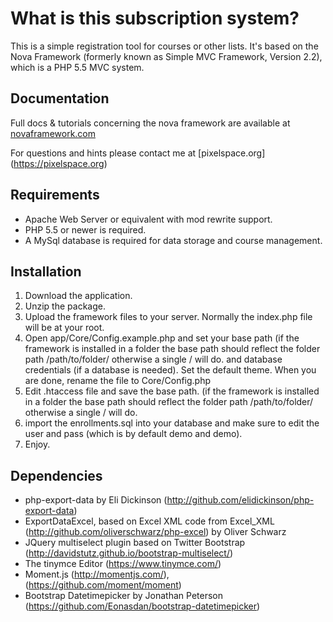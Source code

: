 # What is this subscription system?

This is a simple registration tool for courses or other lists. It's based on the Nova Framework (formerly known as Simple MVC Framework, Version 2.2), which is a PHP 5.5 MVC system. 

## Documentation

Full docs & tutorials concerning the nova framework are available at [novaframework.com](http://novaframework.com)

For questions and hints please contact me at [pixelspace.org] (https://pixelspace.org)

## Requirements

 - Apache Web Server or equivalent with mod rewrite support.
 - PHP 5.5 or newer is required.
 - A MySql database is required for data storage and course management.

## Installation

1. Download the application.
2. Unzip the package.
3. Upload the framework files to your server. Normally the index.php file will be at your root.
4. Open app/Core/Config.example.php and set your base path (if the framework is installed in a folder the base path should reflect the folder path /path/to/folder/ otherwise a single / will do. and database credentials (if a database is needed). Set the default theme. When you are done, rename the file to Core/Config.php
5. Edit .htaccess file and save the base path. (if the framework is installed in a folder the base path should reflect the folder path /path/to/folder/ otherwise a single / will do.
6. import the enrollments.sql into your database and make sure to edit the user and pass (which is by default demo and demo).
7. Enjoy.

## Dependencies

 - php-export-data by Eli Dickinson (http://github.com/elidickinson/php-export-data)
 - ExportDataExcel, based on Excel XML code from Excel_XML (http://github.com/oliverschwarz/php-excel) by Oliver Schwarz
 - JQuery multiselect plugin based on Twitter Bootstrap (http://davidstutz.github.io/bootstrap-multiselect/)
 - The tinymce Editor (https://www.tinymce.com/)
 - Moment.js (http://momentjs.com/), (https://github.com/moment/moment) 
 - Bootstrap Datetimepicker by Jonathan Peterson (https://github.com/Eonasdan/bootstrap-datetimepicker)